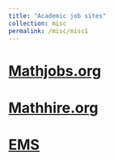 ```yaml
---
title: "Academic job sites"
collection: misc
permalink: /misc/misc1
---
```



[Mathjobs.org](https://www.mathjobs.org/jobs?joblist-0-3---0-pt--)
======

[Mathhire.org](https://mathhire.org/jobs/academia)
======

[EMS](https://euromathsoc.org/jobs)
======
   
